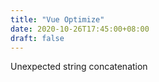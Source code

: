 ```yaml
---
title: "Vue Optimize"
date: 2020-10-26T17:45:00+08:00
draft: false
---
```


Unexpected string concatenation